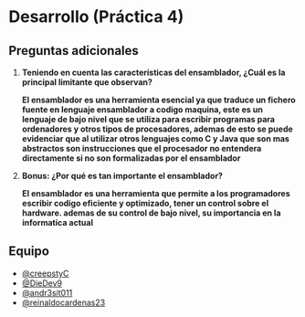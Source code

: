 # Desarrollo (Práctica 4)



## Preguntas adicionales

1. **Teniendo en cuenta las características del ensamblador, ¿Cuál es la principal limitante que observan?**
   
   **El ensamblador es una herramienta esencial ya que traduce un fichero fuente en lenguaje ensamblador a codigo maquina, este es un lenguaje de bajo nivel que se utiliza para escribir programas para ordenadores y otros tipos de procesadores, ademas de esto se puede evidenciar que al utilizar otros lenguajes como C y Java que son mas abstractos son instrucciones que el procesador no entendera directamente si no son formalizadas por el ensamblador**

3. **Bonus: ¿Por qué es tan importante el ensamblador?**
   
   **El ensamblador es una herramienta que permite a los programadores escribir codigo eficiente y optimizado, tener un control sobre el hardware.
ademas de su control de bajo nivel, su importancia en la informatica actual**

    

## Equipo

- [@creepstyC](https://github.com/creepstyC)
- [@DieDev9](https://github.com/DieDev9)
- [@andr3sit011](https://github.com/%20andr3sit011e)
- [@reinaldocardenas23](https://github.com/reinaldocardenas23)
